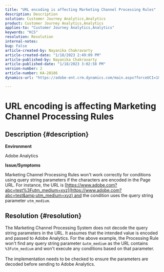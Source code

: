 ```yaml
---
title: "URL encoding is affecting Marketing Channel Processing Rules"
description: Description
solution: Customer Journey Analytics,Analytics
product: Customer Journey Analytics,Analytics
applies-to: "Customer Journey Analytics,Analytics"
keywords: "KCS"
resolution: Resolution
internal-notes: 
bug: False
article-created-by: Nayanika Chakravarty
article-created-date: "1/18/2023 2:49:09 PM"
article-published-by: Nayanika Chakravarty
article-published-date: "1/18/2023 3:02:58 PM"
version-number: 2
article-number: KA-20186
dynamics-url: "https://adobe-ent.crm.dynamics.com/main.aspx?forceUCI=1&pagetype=entityrecord&etn=knowledgearticle&id=7851d140-3f97-ed11-aad1-6045bd006b4b"

---
```

# URL encoding is affecting Marketing Channel Processing Rules

## Description {#description}


<b>Environment</b>

Adobe Analytics

<b>Issue/Symptoms</b>

Marketing Channel Processing Rules won't work correctly for conditions using query string parameters if the characters are encoded in the Page URL. For instance, the URL is [https://www.adobe.com?abc=test%3Futm_medium=xyz](https://www.adobe.com?abc=test&amp;utm_medium=xyz) and the condition uses the query string parameter `utm_medium`.


## Resolution {#resolution}

The Marketing Channel Processing System does not decode the query string parameters in the URL. It assumes that the intended value is encoded and passed to Adobe Analytics. For the above example, the Processing Rule won't find any query string parameter `&utm_medium` as the URL contains `%3Futm_medium` and won't execute any conditions based on that parameter.<br> <br>The implementation needs to be checked to ensure the parameters are decoded before sending to Adobe Analytics.